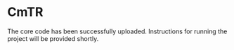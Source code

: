# CmTR
The core code has been successfully uploaded. Instructions for running the project will be provided shortly.
